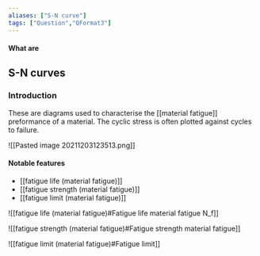 ```yaml
---
aliases: ["S-N curve"]
tags: ["Question","QFormat3"]
---
```


#### What are
## S-N curves
### Introduction

These are diagrams used to characterise the [[material fatigue]] preformance of a material. The cyclic stress is often plotted against cycles to failure.

![[Pasted image 20211203123513.png]]

#### Notable features
- [[fatigue life (material fatigue)]]
- [[fatigue strength (material fatigue)]]
- [[fatigue limit (material fatigue)]]

![[fatigue life (material fatigue)#Fatigue life material fatigue N_f]]

![[fatigue strength (material fatigue)#Fatigue strength material fatigue]]

![[fatigue limit (material fatigue)#Fatigue limit]]